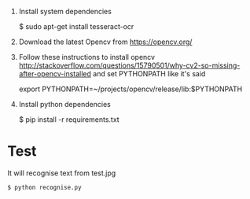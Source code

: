 

1. Install system dependencies

    $ sudo apt-get install tesseract-ocr

2. Download the latest Opencv from https://opencv.org/
3. Follow these instructions to install opencv http://stackoverflow.com/questions/15790501/why-cv2-so-missing-after-opencv-installed and set PYTHONPATH like it's said

    export PYTHONPATH=~/projects/opencv/release/lib:$PYTHONPATH

4. Install python dependencies

    $ pip install -r requirements.txt

# Test

It will recognise text from test.jpg

    $ python recognise.py



